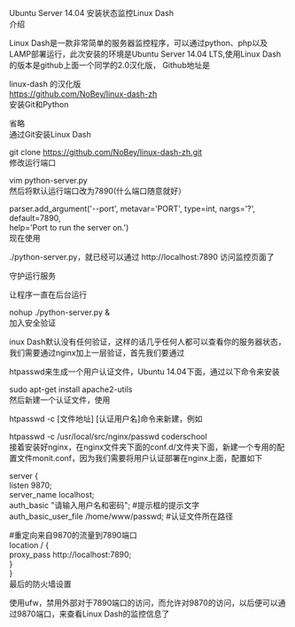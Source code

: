 Ubuntu Server 14.04 安装状态监控Linux Dash  
介绍  
  
Linux
Dash是一款非常简单的服务器监控程序，可以通过python、php以及LAMP部署运行，此次安装的环境是Ubuntu
Server 14.04 LTS,使用Linux Dash的版本是github上面一个同学的2.0汉化版，
Github地址是  
  
linux-dash 的汉化版  
https://github.com/NoBey/linux-dash-zh  
安装Git和Python  
  
省略  
通过Git安装Linux Dash  
  
git clone https://github.com/NoBey/linux-dash-zh.git  
修改运行端口  
  
vim python-server.py  
然后将默认运行端口改为7890(什么端口随意就好）  
  
parser.add_argument('--port', metavar='PORT', type=int, nargs='?', default=7890,  
help='Port to run the server on.')  
现在使用  
  
./python-server.py，就已经可以通过 http://localhost:7890 访问监控页面了  
  
守护运行服务  
  
让程序一直在后台运行  
  
nohup ./python-server.py &  
加入安全验证  
  
inux
Dash默认没有任何验证，这样的话几乎任何人都可以查看你的服务器状态，我们需要通过nginx加上一层验证，首先我们要通过  
  
htpasswd来生成一个用户认证文件，Ubuntu 14.04下面，通过以下命令来安装  
  
sudo apt-get install apache2-utils  
然后新建一个认证文件，使用  
  
htpasswd -c [文件地址] [认证用户名]命令来新建，例如  
  
htpasswd -c /usr/local/src/nginx/passwd coderschool  
接着安装好nginx，在nginx文件夹下面的conf.d/文件夹下面，新建一个专用的配置文件monit.conf，因为我们需要将用户认证部署在nginx上面，配置如下  
  
server {  
listen 9870;  
server_name localhost;  
auth_basic "请输入用户名和密码"; \#提示框的提示文字  
auth_basic_user_file /home/www/passwd; \#认证文件所在路径  
  
\#重定向来自9870的流量到7890端口  
location / {  
proxy_pass http://localhost:7890;  
}  
}  
最后的防火墙设置  
  
使用ufw，禁用外部对于7890端口的访问，而允许对9870的访问，以后便可以通过9870端口，来查看Linux
Dash的监控信息了
